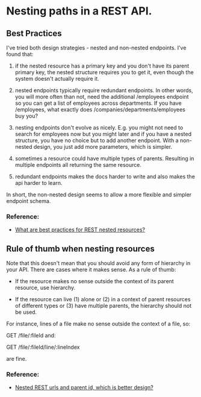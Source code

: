 # Nesting paths in a REST API.

## Best Practices

I've tried both design strategies - nested and non-nested endpoints. I've found that:

1. if the nested resource has a primary key and you don't have its parent primary key, the nested structure requires you to get it, even though the system doesn't actually require it.

2. nested endpoints typically require redundant endpoints. In other words, you will more often than not, need the additional /employees endpoint so you can get a list of employees across departments. If you have /employees, what exactly does /companies/departments/employees buy you?

3. nesting endpoints don't evolve as nicely. E.g. you might not need to search for employees now but you might later and if you have a nested structure, you have no choice but to add another endpoint. With a non-nested design, you just add more parameters, which is simpler.

4. sometimes a resource could have multiple types of parents. Resulting in multiple endpoints all returning the same resource.

5. redundant endpoints makes the docs harder to write and also makes the api harder to learn.

In short, the non-nested design seems to allow a more flexible and simpler endpoint schema.

### Reference:

- [What are best practices for REST nested resources?](https://stackoverflow.com/questions/20951419/what-are-best-practices-for-rest-nested-resources)

## Rule of thumb when nesting resources

Note that this doesn't mean that you should avoid any form of hierarchy in your API. There are cases where it makes sense. As a rule of thumb:

- If the resource makes no sense outside the context of its parent resource, use hierarchy.

- If the resource can live (1) alone or (2) in a context of parent resources of different types or (3) have multiple parents, the hierarchy should not be used.

For instance, lines of a file make no sense outside the context of a file, so:

GET /file/:fileId
and:

GET /file/:fileId/line/:lineIndex

are fine.

### Reference:

- [Nested REST urls and parent id, which is better design?](https://softwareengineering.stackexchange.com/a/275007)

